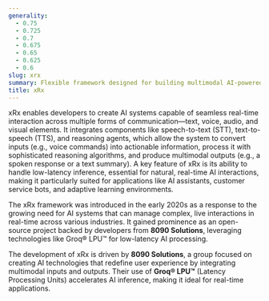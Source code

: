 ```yaml
---
generality:
  - 0.75
  - 0.725
  - 0.7
  - 0.675
  - 0.65
  - 0.625
  - 0.6
slug: xrx
summary: Flexible framework designed for building multimodal AI-powered systems that interact with users through a variety of inputs (like text, voice, and more) and outputs, while incorporating advanced reasoning capabilities. The name xRx stands for "any input (x), reasoning (R), any output (x)," emphasizing its versatility in handling different interaction modalities and integrating reasoning across complex domains.
title: xRx
---
```


xRx enables developers to create AI systems capable of seamless real-time interaction across multiple forms of communication—text, voice, audio, and visual elements. It integrates components like speech-to-text (STT), text-to-speech (TTS), and reasoning agents, which allow the system to convert inputs (e.g., voice commands) into actionable information, process it with sophisticated reasoning algorithms, and produce multimodal outputs (e.g., a spoken response or a text summary). A key feature of xRx is its ability to handle low-latency inference, essential for natural, real-time AI interactions, making it particularly suited for applications like AI assistants, customer service bots, and adaptive learning environments.

The xRx framework was introduced in the early 2020s as a response to the growing need for AI systems that can manage complex, live interactions in real-time across various industries. It gained prominence as an open-source project backed by developers from **8090 Solutions**, leveraging technologies like Groq® LPU™ for low-latency AI processing.

The development of xRx is driven by **8090 Solutions**, a group focused on creating AI technologies that redefine user experience by integrating multimodal inputs and outputs. Their use of **Groq® LPU™** (Latency Processing Units) accelerates AI inference, making it ideal for real-time applications.

